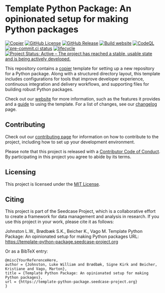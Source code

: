 

# Template Python Package: An opinionated setup for making Python packages

<!-- [![DOI]()]() -->

[![Copier](https://img.shields.io/endpoint?url=https://raw.githubusercontent.com/copier-org/copier/master/img/badge/badge-grayscale-inverted-border-teal.json?raw=true)](https://github.com/copier-org/copier)
[![GitHub
License](https://img.shields.io/github/license/seedcase-project/template-python-package.svg)](https://github.com/seedcase-project/template-python-package/blob/main/LICENSE.md)
[![GitHub
Release](https://img.shields.io/github/v/release/seedcase-project/template-python-package.svg)](https://github.com/seedcase-project/template-python-package/releases/latest)
[![Build
website](https://github.com/seedcase-project/template-python-package/actions/workflows/build-website.yml/badge.svg)](https://github.com/seedcase-project/template-python-package/actions/workflows/build-website.yml)
[![CodeQL](https://github.com/seedcase-project/template-python-package/actions/workflows/github-code-scanning/codeql/badge.svg?branch=main)](https://github.com/seedcase-project/template-python-package/actions/workflows/github-code-scanning/codeql)
[![pre-commit.ci
status](https://results.pre-commit.ci/badge/github/seedcase-project/template-python-package/main.svg)](https://results.pre-commit.ci/latest/github/seedcase-project/template-python-package/main)
[![lifecycle](https://lifecycle.r-lib.org/articles/figures/lifecycle-experimental.svg)](https://lifecycle.r-lib.org/articles/stages.html#experimental)
[![Project Status: Active – The project has reached a stable, usable
state and is being actively
developed.](https://www.repostatus.org/badges/latest/active.svg)](https://www.repostatus.org/#active)

This repository contains a [copier](https://copier.readthedocs.io/)
template for setting up a new repository for a Python package. Along
with a structured directory layout, this template includes
configurations for tools that improve developer experience, continuous
integration and delivery workflows, and supporting files for building
robust Python packages.

Check out our
[website](https://template-python-package.seedcase-project.org/) for
more information, such as the features it provides and a
[guide](https://template-python-package.seedcase-project.org/docs/guide/)
to using the template. For a list of changes, see our
[changelog](https://template-python-package.seedcase-project.org/docs/releases/)
page.

## Contributing

Check out our [contributing
page](https://template-python-package.seedcase-project.org/contributing/)
for information on how to contribute to the project, including how to
set up your development environment.

Please note that this project is released with a [Contributor Code of
Conduct](https://github.com/seedcase-project/.github/blob/main/CODE_OF_CONDUCT.md).
By participating in this project you agree to abide by its terms.

## Licensing

This project is licensed under the [MIT
License](https://github.com/seedcase-project/template-python-package/blob/main/LICENSE.md).

## Citing

This project is part of the Seedcase Project, which is a collaborative
effort to create a framework for data management and analysis in
research. If you use this project in your work, please cite it as
follows:

Johnston L.W., Brødbæk S.K., Beicher K., Vago M. Template Python
Package: An opinionated setup for making Python packages URL:
https://template-python-package.seedcase-project.org

Or as a BibTeX entry:

    @misc{YourReferenceHere,
    author = {Johnston, Luke William and Brødbæk, Signe Kirk and Beicher, Kristiane and Vago, Marton},
    title = {Template Python Package: An opinionated setup for making Python packages},
    url = {https://template-python-package.seedcase-project.org}
    }

